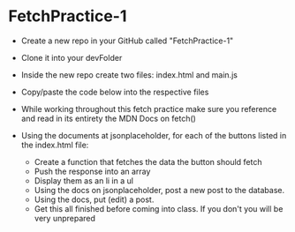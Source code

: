# FetchPractice-1

* Create a new repo in your GitHub called "FetchPractice-1"
* Clone it into your devFolder
* Inside the new repo create two files: index.html and main.js
* Copy/paste the code below into the respective files

* While working throughout this fetch practice make sure you reference and read in its entirety the MDN Docs on fetch()
* Using the documents at jsonplaceholder, for each of the buttons listed in the index.html file:
    * Create a function that fetches the data the button should fetch
    * Push the response into an array
    * Display them as an li in a ul
    * Using the docs on jsonplaceholder, post a new post to the database.
    * Using the docs, put (edit) a post.
    * Get this all finished before coming into class. If you don't you will be very unprepared
